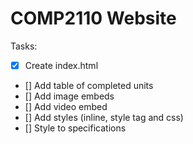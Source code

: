 # COMP2110 Website

Tasks:
 - [X] Create index.html
 - [] Add table of completed units
 - [] Add image embeds
 - [] Add video embed
 - [] Add styles (inline, style tag and css)
 - [] Style to specifications
